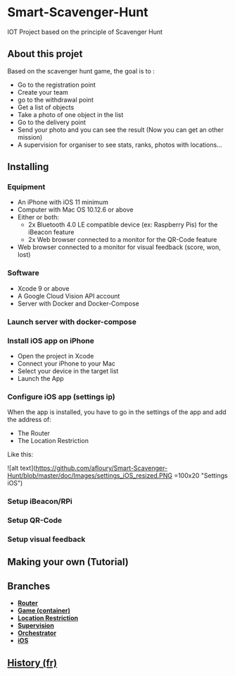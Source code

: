 # Smart-Scavenger-Hunt
IOT Project based on the principle of Scavenger Hunt



## About this projet

Based on the scavenger hunt game, the goal is to :
- Go to the registration point
- Create your team
- go to the withdrawal point
- Get a list of objects
- Take a photo of one object in the list
- Go to the delivery point
- Send your photo and you can see the result (Now you can get an other mission)
- A supervision for organiser to see stats, ranks, photos with locations...


## Installing

### Equipment
- An iPhone with iOS 11 minimum
- Computer with Mac OS 10.12.6 or above
- Either or both:
  - 2x Bluetooth 4.0 LE compatible device (ex: Raspberry Pis) for the iBeacon feature
  - 2x Web browser connected to a monitor for the QR-Code feature
- Web browser connected to a monitor for visual feedback (score, won, lost)

### Software
- Xcode 9 or above
- A Google Cloud Vision API account
- Server with Docker and Docker-Compose

### Launch server with docker-compose


### Install iOS app on iPhone

- Open the project in Xcode
- Connect your iPhone to your Mac
- Select your device in the target list
- Launch the App

### Configure iOS app (settings ip)

When the app is installed, you have to go in the settings of the app and add the address of:
- The Router
- The Location Restriction

Like this:  

![alt text](https://github.com/afloury/Smart-Scavenger-Hunt/blob/master/doc/Images/settings_iOS_resized.PNG =100x20 "Settings iOS")



### Setup iBeacon/RPi

### Setup QR-Code

### Setup visual feedback



## Making your own (Tutorial)


## Branches

- **[Router](https://github.com/afloury/Smart-Scavenger-Hunt/tree/router)**
- **[Game (container)](https://github.com/afloury/Smart-Scavenger-Hunt/tree/game)**
- **[Location Restriction](https://github.com/afloury/Smart-Scavenger-Hunt/tree/location-restriction)**
- **[Supervision](https://github.com/afloury/Smart-Scavenger-Hunt/tree/supervision)**
- **[Orchestrator](https://github.com/afloury/Smart-Scavenger-Hunt/tree/orchestrator)**
- **[iOS](https://github.com/afloury/Smart-Scavenger-Hunt/tree/ios)**


## [History (fr)](https://github.com/afloury/Smart-Scavenger-Hunt/blob/master/HISTORY.md)
